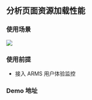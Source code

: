 ## **分析页面资源加载性能**

### **使用场景**
![](https://intranetproxy.alipay.com/skylark/lark/0/2024/png/36556451/1716356554308-2376d04d-5ddd-4b1d-a5f7-b72ae8687bd9.png#clientId=u14f84cb1-662e-4&from=paste&id=u64266eb4&originHeight=1101&originWidth=2557&originalType=url&ratio=2&rotation=0&showTitle=false&status=done&style=none&taskId=uf4880450-62d8-4eb8-b37d-68844207330&title=)
### **使用前提**

- 接入 ARMS 用户体验监控
### **Demo 地址**